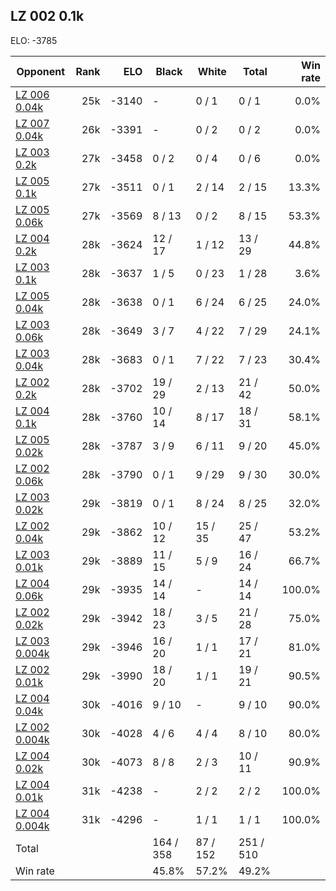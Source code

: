 ## LZ 002 0.1k ##

ELO: -3785

Opponent | Rank | ELO | Black | White | Total | Win rate
---------|-----:|----:|-------|-------|-------|-------:
[LZ 006 0.04k](LZ%20006%200.04k.md) | 25k | -3140 | - | 0 / 1 | 0 / 1 | 0.0%
[LZ 007 0.04k](LZ%20007%200.04k.md) | 26k | -3391 | - | 0 / 2 | 0 / 2 | 0.0%
[LZ 003 0.2k](LZ%20003%200.2k.md) | 27k | -3458 | 0 / 2 | 0 / 4 | 0 / 6 | 0.0%
[LZ 005 0.1k](LZ%20005%200.1k.md) | 27k | -3511 | 0 / 1 | 2 / 14 | 2 / 15 | 13.3%
[LZ 005 0.06k](LZ%20005%200.06k.md) | 27k | -3569 | 8 / 13 | 0 / 2 | 8 / 15 | 53.3%
[LZ 004 0.2k](LZ%20004%200.2k.md) | 28k | -3624 | 12 / 17 | 1 / 12 | 13 / 29 | 44.8%
[LZ 003 0.1k](LZ%20003%200.1k.md) | 28k | -3637 | 1 / 5 | 0 / 23 | 1 / 28 | 3.6%
[LZ 005 0.04k](LZ%20005%200.04k.md) | 28k | -3638 | 0 / 1 | 6 / 24 | 6 / 25 | 24.0%
[LZ 003 0.06k](LZ%20003%200.06k.md) | 28k | -3649 | 3 / 7 | 4 / 22 | 7 / 29 | 24.1%
[LZ 003 0.04k](LZ%20003%200.04k.md) | 28k | -3683 | 0 / 1 | 7 / 22 | 7 / 23 | 30.4%
[LZ 002 0.2k](LZ%20002%200.2k.md) | 28k | -3702 | 19 / 29 | 2 / 13 | 21 / 42 | 50.0%
[LZ 004 0.1k](LZ%20004%200.1k.md) | 28k | -3760 | 10 / 14 | 8 / 17 | 18 / 31 | 58.1%
[LZ 005 0.02k](LZ%20005%200.02k.md) | 28k | -3787 | 3 / 9 | 6 / 11 | 9 / 20 | 45.0%
[LZ 002 0.06k](LZ%20002%200.06k.md) | 28k | -3790 | 0 / 1 | 9 / 29 | 9 / 30 | 30.0%
[LZ 003 0.02k](LZ%20003%200.02k.md) | 29k | -3819 | 0 / 1 | 8 / 24 | 8 / 25 | 32.0%
[LZ 002 0.04k](LZ%20002%200.04k.md) | 29k | -3862 | 10 / 12 | 15 / 35 | 25 / 47 | 53.2%
[LZ 003 0.01k](LZ%20003%200.01k.md) | 29k | -3889 | 11 / 15 | 5 / 9 | 16 / 24 | 66.7%
[LZ 004 0.06k](LZ%20004%200.06k.md) | 29k | -3935 | 14 / 14 | - | 14 / 14 | 100.0%
[LZ 002 0.02k](LZ%20002%200.02k.md) | 29k | -3942 | 18 / 23 | 3 / 5 | 21 / 28 | 75.0%
[LZ 003 0.004k](LZ%20003%200.004k.md) | 29k | -3946 | 16 / 20 | 1 / 1 | 17 / 21 | 81.0%
[LZ 002 0.01k](LZ%20002%200.01k.md) | 29k | -3990 | 18 / 20 | 1 / 1 | 19 / 21 | 90.5%
[LZ 004 0.04k](LZ%20004%200.04k.md) | 30k | -4016 | 9 / 10 | - | 9 / 10 | 90.0%
[LZ 002 0.004k](LZ%20002%200.004k.md) | 30k | -4028 | 4 / 6 | 4 / 4 | 8 / 10 | 80.0%
[LZ 004 0.02k](LZ%20004%200.02k.md) | 30k | -4073 | 8 / 8 | 2 / 3 | 10 / 11 | 90.9%
[LZ 004 0.01k](LZ%20004%200.01k.md) | 31k | -4238 | - | 2 / 2 | 2 / 2 | 100.0%
[LZ 004 0.004k](LZ%20004%200.004k.md) | 31k | -4296 | - | 1 / 1 | 1 / 1 | 100.0%
Total | | | 164 / 358 | 87 / 152 | 251 / 510 | 
Win rate| | | 45.8% | 57.2% | 49.2% | 
